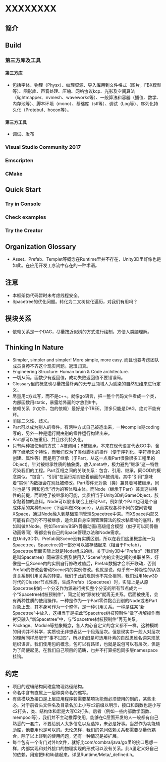 # XXXXXXXX

## 简介

## Build

### 第三方库及工具
#### 第三方库
- 包括字体、物理（Physx）、纹理资源、导入库用到文件格式（图片，FBX模型等）、图形库、声音处理、压缩、网络协议kcp、光影及空间算法（lightmapper、nvmesh、waveworks等）、一般算法和容器（插值、数学、内存池等）、脚本环境（mono）、基础库（stl等）、调试（Log等）、序列化持久化（Protobuf、hocon等）。
#### 第三方工具
- 调试、发布

### Visual Studio Community 2017

### Emscripten

### CMake

## Quick Start

### Try in Console

### Check examples

### Try the Creator

## Organization Glossary
- Asset、Prefab、Templet等概念在Runtime里并不存在，Unity3D里好像也是如此。在应用开发工序流中存在的一种术语。

## 注意
- 本框架伪代码暂时未考虑线程安全。
- Spacetree的优化问题。转化为二叉树优化遍历，对我们有用吗？

## 模块关系
- 依赖关系是一个DAG，尽量按近似树的方式进行绘制，方便人类脑理解。

## Thinking In Nature
- Simpler, simpler and simpler! More simple, more easy. 而且也要考虑团队成员良莠不齐这个现实问题。返璞归真。
- Engineering Structure: Human brain & Code architecture.
- 一切从简。函数少有返回值，成功失败返回值不要错误码。
- Glossary里的概念也尽量按最朴素的无专业领域人为感染的自然思维来进行定义。
- 尽量用c方式写，而不是c++。就像go语言，把一整个代码文件看成一个类，内部函数用static，暴露给外面的才放到h中。
- 依赖关系（h文件、包的依赖）最好是个TREE，顶多只能是DAG，绝对不能有环。
- 消除二义性、歧义。
- Part可以成为别人的零件。有两种方式自己被造出来，一种compile期coding写的，另外一种是运行期由别的零件运行构建出来。
- Part都可以被重用、并且序列持久化。
- 只有两种被使用的方式：A被调用；B被继承。本来在现代语言代表GO中，舍弃了继承这个特性，而我们仅为了类似脚本的操作（便于序列化、字符串化的创建、属性等）而是用了继承（于Part，从这一点看Part很像很多工程里的Object)。针对被继承性质的抽象类，放入meta中，极力避免“继承”这一特性污染我们的工程。Part互相之间的关联关系：包含、引用、继承，同OOD的概念类似。“包含”、“引用”在运行期对应着前面的A被调用。其中“引用”意味着“实例”内数据会在别处被修改。Part零件元对象（类）兼具着可被继承，同时也是“引用和包含”行为的客体和主体。而Node（继承于Part）兼具这些特性的前提，而断绝了被继承的可能，实质相当于Unity3D的GameObject，胶水黏着物的底料。Node可以胶水联合上任何Part，例如某个Part也可是个自成体系的某种Space（下面叫做XSpace），从而实现各种不同的空间管理XSpace，通过Node融入到基础空间管理Spacetree中来。而XSpace内部又可能有自己的不可被继承，适合其自身空间管理算法的胶水黏着物的底料，例如叫做XNode。例如Terrain/BSP/骨骼动画/高级组合模型（似乎可以同骨骼动画等同）等都会有自己的Space管理办法和Node需求。
- 在Unity3D中，Prefab同Scene没有实质区别，所以在我们这里概念统一为Spacetree，Spacetree的一部分可以被存储起来（相当于Prefab），Spacetree里面实际上就是Node组成的树。关于Uniy3D中“Prefab”（我们还是叫Spacetree）同来源实例及使用入"Scene"内的实例之间的关联关系，好像是一旦Scene内的实例自行修改过值后，Prefab数据才会断开联动，否则Prefab的修改会带动Scene内的实例修改。也就是说，似乎有一种隐性的从包含关系到引用关系的转变。我们于此的规则也不完全相同，我们沿用New3D时代的Cluster节点性质，生成Prefab（Spacetree）时，实际上是从原Spacetree树的一个分支作为源进行拷贝整个分支的所有节点成为一个“Spacetree树枝预制件”，同之前的“源树枝”就再无关系。后面被使用，会有两种性质的使用操作，一种是作为一个Part零件黏合到别的Node或者Part对象上去，其本身可作为一个整体，是一种引用关系。一种是往某“新Spacetree”中放入，这相当于是把此“Spacetree树枝预制件”做了拆解操作而拷贝融入“新Spacetree”中，与“Spacetree树枝预制件”再无关系。
- Package、Module等抽象概念，各人内心自定义的含义都不一样。这种模糊的用词并不科学，实质也无非想表达一个段落层次。但是现实中一般人对层次的理解同样局限于"事不过四"，所以仍旧是可选用朴素的自然思维名词来规范组织语言。我们使用包的概念，包可以有路径，也就是说包可以有层次，但是为了简便起见，在我们自己项目的范畴，也并不打算把包同多层namespace挂钩。

## 约定
- 项目的逻辑结构同磁盘物理路径结构。
- 命名中含有直属上一层种类命名的缩写。
- 有些模块及接口是上层应用程序若需要某项功能而必须使用的到的，某些未必。对于前者头文件名及目录名加上小写c2前缀以明示，接口和函数也是小写c2打头，类、结构体和宏是大写C2打头。后者（例如一些内部数学函数、mempool等），我们并不主动推荐使用，能够在C层面开发的人一般都有自己熟悉的一套库，不要给别人太多信息以及选择，未必是好事。当然作为功能辅助库，他要用也是可以的。无论怎样，我们的包间依赖关系都需要尽量低耦合。除了以上谈到的使用问题，还有一种情况是被扩展。
- 每个包有一个专门对外h文件，就好比com/combra/java/go里的接口思想一样，内部实现和对外接口的物理实现的形式可以没有关系。此h里定义好自己的依赖，用宏把h和lib装起来。详见Runtime/Meta/_defined.h。
